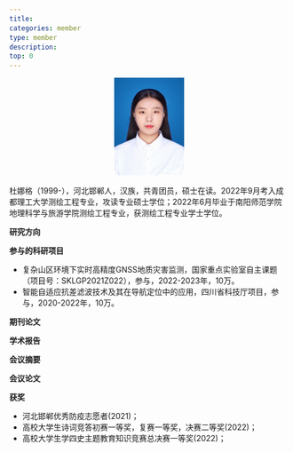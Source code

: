 ```yaml
---
title: 
categories: member
type: member
description: 
top: 0
---
```


<div align=center>
<img src="/images/dunage.png" width = 25%>
</div>


杜娜格（1999-），河北邯郸人，汉族，共青团员，硕士在读。2022年9月考入成都理工大学测绘工程专业，攻读专业硕士学位；2022年6月毕业于南阳师范学院地理科学与旅游学院测绘工程专业，获测绘工程专业学士学位。

**研究方向**

**参与的科研项目**
* 复杂山区环境下实时高精度GNSS地质灾害监测，国家重点实验室自主课题（项目号：SKLGP2021Z022），参与，2022-2023年，10万。
* 智能自适应抗差滤波技术及其在导航定位中的应用，四川省科技厅项目，参与，2020-2022年，10万。

**期刊论文**

**学术报告**

**会议摘要**

**会议论文**

**获奖**
* 河北邯郸优秀防疫志愿者(2021)；
* 高校大学生诗词竞答初赛一等奖，复赛一等奖，决赛二等奖(2022)；
* 高校大学生学四史主题教育知识竞赛总决赛一等奖(2022)；
